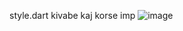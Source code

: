 style.dart kivabe kaj korse  imp 
![image](https://github.com/user-attachments/assets/a7aada94-1bdf-44e4-8a64-7ee0fc6dc48b)

